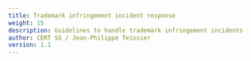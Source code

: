 ```yaml
---
title: Trademark infringement incident response
weight: 15
description: Guidelines to handle trademark infringement incidents
author: CERT SG / Jean-Philippe Teissier
version: 1.1
---
```

